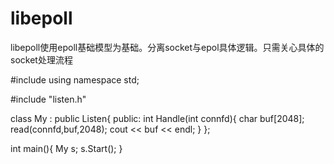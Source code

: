 # libepoll
libepoll使用epoll基础模型为基础。分离socket与epol具体逻辑。只需关心具体的socket处理流程

#include <iostream>
using namespace std;

#include "listen.h"

class My : public Listen{
	public:
		int Handle(int connfd){
			char buf[2048];
			read(connfd,buf,2048);
			cout << buf << endl;
		}
};

int main(){ 
	My s;
	s.Start();
}
